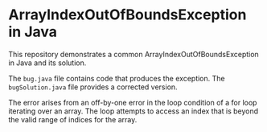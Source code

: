 # ArrayIndexOutOfBoundsException in Java
This repository demonstrates a common ArrayIndexOutOfBoundsException in Java and its solution.

The `bug.java` file contains code that produces the exception. The `bugSolution.java` file provides a corrected version.

The error arises from an off-by-one error in the loop condition of a for loop iterating over an array.  The loop attempts to access an index that is beyond the valid range of indices for the array.